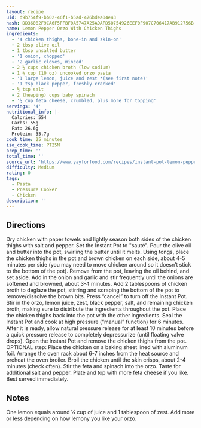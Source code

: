 ```yaml
---
layout: recipe
uid: d9b754f9-bb02-46f1-b5ad-476bdea04e43
hash: DD36082F9CA6F5FFBF0A5747A25ADAFD50754926EEF0F907C706417AB912756B
name: Lemon Pepper Orzo With Chicken Thighs
ingredients:
  - '4 chicken thighs, bone-in and skin-on'
  - 2 tbsp olive oil
  - 1 tbsp unsalted butter
  - '1 onion, chopped'
  - '2 garlic cloves, minced'
  - 2 ½ cups chicken broth (low sodium)
  - 1 ½ cup (10 oz) uncooked orzo pasta
  - '1 large lemon, juice and zest *(see first note)'
  - '1 tsp black pepper, freshly cracked'
  - ½ tsp salt
  - 2 (heaping) cups baby spinach
  - '½ cup feta cheese, crumbled, plus more for topping'
servings: '4'
nutritional_info: |-
  Calories: 554
  Carbs: 55g
  Fat: 26.6g
  Protein: 35.7g
cook_time: 25 minutes
iso_cook_time: PT25M
prep_time: ''
total_time: ''
source_url: 'https://www.yayforfood.com/recipes/instant-pot-lemon-pepper-orzo-chicken'
difficulty: Medium
rating: 0
tags:
  - Pasta
  - Pressure Cooker
  - Chicken
description: ''
---
```

## Directions

Dry chicken with paper towels and lightly season both sides of the chicken thighs with salt and pepper.
Set the Instant Pot to "sauté". Pour the olive oil and butter into the pot, swirling the butter until it melts. Using tongs, place the chicken thighs in the pot and brown chicken on each side, about 4-5 minutes per side (you may need to move chicken around so it doesn’t stick to the bottom of the pot). Remove from the pot, leaving the oil behind, and set aside.
Add in the onion and garlic and stir frequently until the onions are softened and browned, about 3-4 minutes.
Add 2 tablespoons of chicken broth to deglaze the pot, stirring and scraping the bottom of the pot to remove/dissolve the brown bits.
Press “cancel” to turn off the Instant Pot. Stir in the orzo, lemon juice, zest, black pepper, salt, and remaining chicken broth, making sure to distribute the ingredients throughout the pot. Place the chicken thighs back into the pot with the other ingredients.
Seal the Instant Pot and cook at high pressure (“manual” function) for 6 minutes. After it is ready, allow natural pressure release for at least 10 minutes before a quick pressure release to completely depressurize (until floating valve drops). Open the Instant Pot and remove the chicken thighs from the pot.
OPTIONAL step: Place the chicken on a baking sheet lined with aluminum foil. Arrange the oven rack about 6-7 inches from the heat source and preheat the oven broiler. Broil the chicken until the skin crisps, about 2-4 minutes (check often).
Stir the feta and spinach into the orzo. Taste for additional salt and pepper. Plate and top with more feta cheese if you like. Best served immediately.
## Notes

One lemon equals around ¼ cup of juice and 1 tablespoon of zest. Add more or less depending on how lemony you like your orzo.
